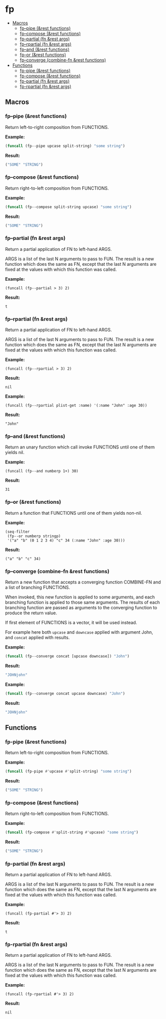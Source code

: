# fp

  - [Macros](#macros)
      - [fp–pipe (\&rest functions)](#fp--pipe-rest-functions)
      - [fp–compose (\&rest functions)](#fp--compose-rest-functions)
      - [fp–partial (fn \&rest args)](#fp--partial-fn-rest-args)
      - [fp–rpartial (fn \&rest args)](#fp--rpartial-fn-rest-args)
      - [fp–and (\&rest functions)](#fp--and-rest-functions)
      - [fp–or (\&rest functions)](#fp--or-rest-functions)
      - [fp–converge (combine-fn \&rest
        functions)](#fp--converge-combine-fn-rest-functions)
  - [Functions](#functions)
      - [fp-pipe (\&rest functions)](#fp-pipe-rest-functions)
      - [fp-compose (\&rest functions)](#fp-compose-rest-functions)
      - [fp-partial (fn \&rest args)](#fp-partial-fn-rest-args)
      - [fp-rpartial (fn \&rest args)](#fp-rpartial-fn-rest-args)

## Macros

### fp–pipe (\&rest functions)

Return left-to-right composition from FUNCTIONS.

**Example:**

``` commonlisp
(funcall (fp--pipe upcase split-string) "some string")
```

**Result:**

``` commonlisp
("SOME" "STRING")
```

### fp–compose (\&rest functions)

Return right-to-left composition from FUNCTIONS.

**Example:**

``` commonlisp
(funcall (fp--compose split-string upcase) "some string")
```

**Result:**

``` commonlisp
("SOME" "STRING")
```

### fp–partial (fn \&rest args)

Return a partial application of FN to left-hand ARGS.

ARGS is a list of the last N arguments to pass to FUN. The result is a
new function which does the same as FN, except that the last N arguments
are fixed at the values with which this function was called.

**Example:**

``` elisp
(funcall (fp--partial > 3) 2)
```

**Result:**

``` elisp
t
```

### fp–rpartial (fn \&rest args)

Return a partial application of FN to left-hand ARGS.

ARGS is a list of the last N arguments to pass to FUN. The result is a
new function which does the same as FN, except that the last N arguments
are fixed at the values with which this function was called.

**Example:**

``` elisp
(funcall (fp--rpartial > 3) 2)
```

**Result:**

``` elisp
nil
```

**Example:**

``` elisp
(funcall (fp--rpartial plist-get :name) '(:name "John" :age 30))
```

**Result:**

``` elisp
"John"
```

### fp–and (\&rest functions)

Return an unary function which call invoke FUNCTIONS until one of them
yields nil.

**Example:**

``` elisp
(funcall (fp--and numberp 1+) 30)
```

**Result:**

``` elisp
31
```

### fp–or (\&rest functions)

Return a function that FUNCTIONS until one of them yields non-nil.

**Example:**

``` elisp
(seq-filter
 (fp--or numberp stringp)
 '("a" "b" (0 1 2 3 4) "c" 34 (:name "John" :age 30)))
```

**Result:**

``` elisp
("a" "b" "c" 34)
```

### fp–converge (combine-fn \&rest functions)

Return a new function that accepts a converging function COMBINE-FN and
a list of branching FUNCTIONS.

When invoked, this new function is applied to some arguments, and each
branching function is applied to those same arguments. The results of
each branching function are passed as arguments to the converging
function to produce the return value.

If first element of FUNCTIONS is a vector, it will be used instead.

For example here both `upcase` and `downcase` applied with argument
John, and `concat` applied with results.

**Example:**

``` commonlisp
(funcall (fp--converge concat [upcase downcase]) "John")
```

**Result:**

``` commonlisp
"JOHNjohn"
```

**Example:**

``` commonlisp
(funcall (fp--converge concat upcase downcase) "John")
```

**Result:**

``` commonlisp
"JOHNjohn"
```

## Functions

### fp-pipe (\&rest functions)

Return left-to-right composition from FUNCTIONS.

**Example:**

``` commonlisp
(funcall (fp-pipe #'upcase #'split-string) "some string")
```

**Result:**

``` commonlisp
("SOME" "STRING")
```

### fp-compose (\&rest functions)

Return right-to-left composition from FUNCTIONS.

**Example:**

``` commonlisp
(funcall (fp-compose #'split-string #'upcase) "some string")

```

**Result:**

``` commonlisp
("SOME" "STRING")
```

### fp-partial (fn \&rest args)

Return a partial application of FN to left-hand ARGS.

ARGS is a list of the last N arguments to pass to FUN. The result is a
new function which does the same as FN, except that the last N arguments
are fixed at the values with which this function was called.

**Example:**

``` elisp
(funcall (fp-partial #'> 3) 2)
```

**Result:**

``` elisp
t
```

### fp-rpartial (fn \&rest args)

Return a partial application of FN to left-hand ARGS.

ARGS is a list of the last N arguments to pass to FUN. The result is a
new function which does the same as FN, except that the last N arguments
are fixed at the values with which this function was called.

**Example:**

``` elisp
(funcall (fp-rpartial #'> 3) 2)
```

**Result:**

``` elisp
nil
```
